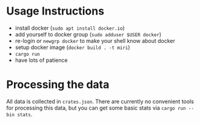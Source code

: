 # Usage Instructions

* install docker (`sudo apt install docker.io`)
* add yourself to docker group (`sudo adduser $USER docker`)
* re-login or `newgrp docker` to make your shell know about docker
* setup docker image (`docker build . -t miri`)
* `cargo run`
* have lots of patience

# Processing the data

All data is collected in `crates.json`. There are currently no convenient tools for
processing this data, but you can get some basic stats via `cargo run --bin stats`.

